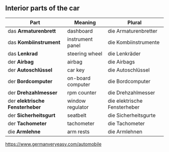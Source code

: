 ## Interior parts of the car

| Part                             | Meaning           | Plural                       |
| -------------------------------- | ----------------- | ---------------------------- |
| das **Armaturenbrett**           | dashboard         | die Armaturenbretter         |
| das **Kombiinstrument**          | instrument panel  | die Kombiinstrumente         |
| das **Lenkrad**                  | steering wheel    | die Lenkräder                |
| der **Airbag**                   | airbag            | die Airbags                  |
| der **Autoschlüssel**            | car key           | die Autoschlüssel            |
| der **Bordcomputer**             | on-board computer | die Bordcomputer             |
| der **Drehzahlmesser**           | rpm counter       | die Drehzahlmesser           |
| der **elektrische Fensterheber** | window regulator  | die elektrische Fensterheber |
| der **Sicherheitsgurt**          | seatbelt          | die Sicherheitsgurte         |
| der **Tachometer**               | tachometer        | die Tachometer               |
| die **Armlehne**                 | arm rests         | die Armlehnen                |

https://www.germanveryeasy.com/automobile
